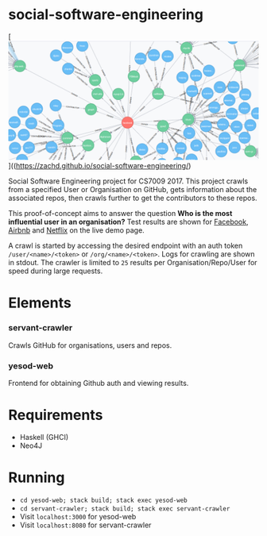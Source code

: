 # social-software-engineering

[![Screenshot](docs/screenshot.png)]((https://zachd.github.io/social-software-engineering/)

Social Software Engineering project for CS7009 2017. This project crawls from a specified User or Organisation on GitHub, gets information about the associated repos, then crawls further to get the contributors to these repos. 

This proof-of-concept aims to answer the question **Who is the most influential user in an organisation?** Test results are shown for [Facebook](https://zachd.github.io/social-software-engineering/graph.html?org=facebook), [Airbnb](https://zachd.github.io/social-software-engineering/graph.html?org=airbnb) and [Netflix](https://zachd.github.io/social-software-engineering/graph.html?org=netflix) on the live demo page.

A crawl is started by accessing the desired endpoint with an auth token `/user/<name>/<token>` or `/org/<name>/<token>`. Logs for crawling are shown in stdout. The crawler is limited to `25` results per Organisation/Repo/User for speed during large requests.

# Elements
### servant-crawler
Crawls GitHub for organisations, users and repos.
### yesod-web
Frontend for obtaining Github auth and viewing results.

# Requirements
 - Haskell (GHCI)
 - Neo4J

# Running
 - `cd yesod-web; stack build; stack exec yesod-web`
 - `cd servant-crawler; stack build; stack exec servant-crawler`
 - Visit `localhost:3000` for yesod-web
 - Visit `localhost:8080` for servant-crawler
